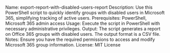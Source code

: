 Name: export-report-with-disabled-users-report
Description: Use this PowerShell script to quickly identify groups with disabled users in Microsoft 365, simplifying tracking of active users.
Prerequisites: PowerShell, Microsoft 365 admin access
Usage: Execute the script in PowerShell with necessary administrative privileges.
Output: The script generates a report on Office 365 groups with disabled users. The output format is a CSV file.
Notes: Ensure you have the required permissions to access and modify Microsoft 365 group information.
License: MIT License